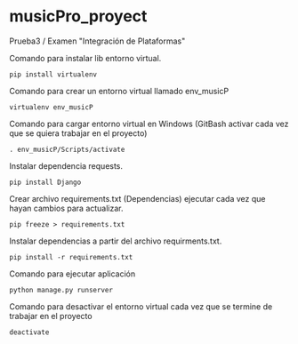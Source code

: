 # musicPro_proyect
Prueba3 / Examen "Integración de Plataformas"

Comando para instalar lib entorno virtual.

```shell
pip install virtualenv
```

Comando para crear un entorno virtual llamado env_musicP

```shell
virtualenv env_musicP
```

Comando para cargar entorno virtual en Windows (GitBash activar cada vez que se quiera trabajar en el proyecto)

```shell
. env_musicP/Scripts/activate
```

Instalar dependencia requests.

```shell
pip install Django
```

Crear archivo requirements.txt (Dependencias) ejecutar cada vez que hayan cambios para actualizar.

```shell
pip freeze > requirements.txt
```

Instalar dependencias a partir del archivo requirments.txt.

```shell
pip install -r requirements.txt
```

Comando para ejecutar aplicación

```shell
python manage.py runserver
```
Comando para desactivar el entorno virtual cada vez que se termine de trabajar en el proyecto

```shell
deactivate
```